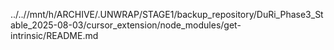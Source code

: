 ../..//mnt/h/ARCHIVE/.UNWRAP/STAGE1/backup_repository/DuRi_Phase3_Stable_2025-08-03/cursor_extension/node_modules/get-intrinsic/README.md